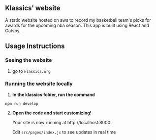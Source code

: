 ## **Klassics' website**

A static website hosted on aws to record my basketball team's picks for awards for the upcoming nba season. 
This app is built using React and Gatsby.

## **Usage Instructions**

### **Seeing the website**

1. go to `klassics.org`

### **Running the website locally**

1. **In the klassics folder, run the command**

  ```shell
  npm run develop
  ```

2.  **Open the code and start customizing!**

    Your site is now running at http://localhost:8000!

    Edit `src/pages/index.js` to see updates in real time
